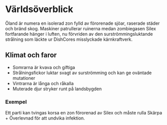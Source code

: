 # Världsöverblick

Öland är numera en isolerad zon fylld av förorenade sjöar, raserade städer och bränd skog. Maskiner patrullerar ruinerna medan zombiegasen Silex fortfarande hänger i luften, nu förvriden av den surströmmingsluktande strålning som läckte ur DishCores misslyckade kärnkraftverk.

## Klimat och faror

- Somrarna är kvava och giftiga
- Strålningsfickor luktar svagt av surströmming och kan ge oväntade mutationer
- Vintrarna är långa och råkalla
- Muterade djur stryker runt på landsbygden

### Exempel

Ett parti kan tvingas korsa en zon förorenad av Silex och måste rulla Skärpa + Överlevnad för att undvika infektion.
